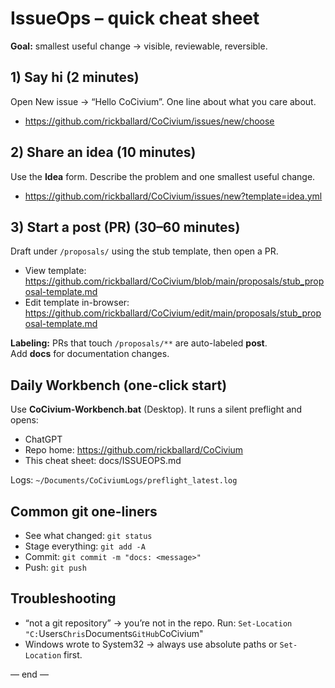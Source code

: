 # IssueOps – quick cheat sheet

**Goal:** smallest useful change → visible, reviewable, reversible.

## 1) Say hi (2 minutes)
Open New issue → “Hello CoCivium”. One line about what you care about.
- https://github.com/rickballard/CoCivium/issues/new/choose

## 2) Share an idea (10 minutes)
Use the **Idea** form. Describe the problem and one smallest useful change.
- https://github.com/rickballard/CoCivium/issues/new?template=idea.yml

## 3) Start a post (PR) (30–60 minutes)
Draft under `/proposals/` using the stub template, then open a PR.
- View template: https://github.com/rickballard/CoCivium/blob/main/proposals/stub_proposal-template.md
- Edit template in-browser: https://github.com/rickballard/CoCivium/edit/main/proposals/stub_proposal-template.md

**Labeling:** PRs that touch `/proposals/**` are auto-labeled **post**.  
Add **docs** for documentation changes.

## Daily Workbench (one-click start)
Use **CoCivium-Workbench.bat** (Desktop). It runs a silent preflight and opens:
- ChatGPT
- Repo home: https://github.com/rickballard/CoCivium
- This cheat sheet: docs/ISSUEOPS.md

Logs: `~/Documents/CoCiviumLogs/preflight_latest.log`

## Common git one-liners
- See what changed: `git status`
- Stage everything: `git add -A`
- Commit: `git commit -m "docs: <message>"`
- Push: `git push`

## Troubleshooting
- “not a git repository” → you’re not in the repo. Run:
  `Set-Location "C:`Users`Chris`Documents`GitHub`CoCivium"  
- Windows wrote to System32 → always use absolute paths or `Set-Location` first.

— end —


